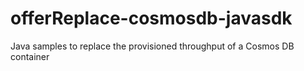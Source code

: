 # offerReplace-cosmosdb-javasdk
Java samples to replace the provisioned throughput of a Cosmos DB container
